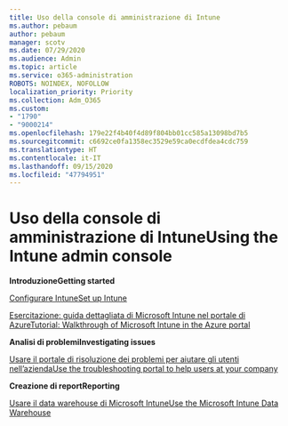```yaml
---
title: Uso della console di amministrazione di Intune
ms.author: pebaum
author: pebaum
manager: scotv
ms.date: 07/29/2020
ms.audience: Admin
ms.topic: article
ms.service: o365-administration
ROBOTS: NOINDEX, NOFOLLOW
localization_priority: Priority
ms.collection: Adm_O365
ms.custom:
- "1790"
- "9000214"
ms.openlocfilehash: 179e22f4b40f4d89f804bb01cc585a13098bd7b5
ms.sourcegitcommit: c6692ce0fa1358ec3529e59ca0ecdfdea4cdc759
ms.translationtype: HT
ms.contentlocale: it-IT
ms.lasthandoff: 09/15/2020
ms.locfileid: "47794951"
---
```

# <a name="using-the-intune-admin-console"></a><span data-ttu-id="aa1df-102">Uso della console di amministrazione di Intune</span><span class="sxs-lookup"><span data-stu-id="aa1df-102">Using the Intune admin console</span></span>

<span data-ttu-id="aa1df-103">**Introduzione**</span><span class="sxs-lookup"><span data-stu-id="aa1df-103">**Getting started**</span></span>

[<span data-ttu-id="aa1df-104">Configurare Intune</span><span class="sxs-lookup"><span data-stu-id="aa1df-104">Set up Intune</span></span>](https://docs.microsoft.com/intune/setup-steps)

[<span data-ttu-id="aa1df-105">Esercitazione: guida dettagliata di Microsoft Intune nel portale di Azure</span><span class="sxs-lookup"><span data-stu-id="aa1df-105">Tutorial: Walkthrough of Microsoft Intune in the Azure portal</span></span>](https://docs.microsoft.com/intune/tutorial-walkthrough-intune-portal)

<span data-ttu-id="aa1df-106">**Analisi di problemi**</span><span class="sxs-lookup"><span data-stu-id="aa1df-106">**Investigating issues**</span></span>

[<span data-ttu-id="aa1df-107">Usare il portale di risoluzione dei problemi per aiutare gli utenti nell’azienda</span><span class="sxs-lookup"><span data-stu-id="aa1df-107">Use the troubleshooting portal to help users at your company</span></span>](https://docs.microsoft.com/intune/help-desk-operators)

<span data-ttu-id="aa1df-108">**Creazione di report**</span><span class="sxs-lookup"><span data-stu-id="aa1df-108">**Reporting**</span></span>

[<span data-ttu-id="aa1df-109">Usare il data warehouse di Microsoft Intune</span><span class="sxs-lookup"><span data-stu-id="aa1df-109">Use the Microsoft Intune Data Warehouse</span></span>](https://docs.microsoft.com/intune/reports-nav-create-intune-reports)